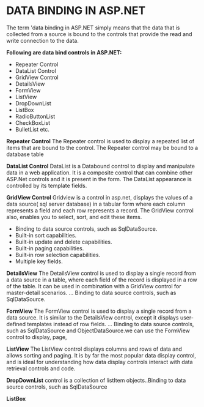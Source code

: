 # DATA BINDING IN ASP.NET

The term 'data binding in ASP.NET simply means that the data that is collected from a source is bound to the controls that provide the read and write connection to the data. 

**Following are data bind controls in ASP.NET:**

- Repeater Control
- DataList Control
- GridView Control
- DetailsView
- FormView
- ListView
- DropDownList
- ListBox
- RadioButtonList
- CheckBoxList
- BulletList
etc.

**Repeater Control**
The Repeater control is used to display a repeated list of items that are bound to the control. The Repeater control may be bound to a database table

**DataList Control**
DataList is a Databound control to display and manipulate data in a web application. It is a composite control that can combine other ASP.Net controls and it is present in the form. The DataList appearance is controlled by its template fields.

**GridView Control**
Gridview is a control in asp.net, displays the values of a data source( sql server database) in a tabular form where each column represents a field and each row represents a record. The GridView control also, enables you to select, sort, and edit these items.

- Binding to data source controls, such as SqlDataSource.
- Built-in sort capabilities.
- Built-in update and delete capabilities.
- Built-in paging capabilities.
- Built-in row selection capabilities.
- Multiple key fields.

**DetailsView**
The DetailsView control is used to display a single record from a data source in a table, where each field of the record is displayed in a row of the table. It can be used in combination with a GridView control for master-detail scenarios. ... Binding to data source controls, such as SqlDataSource.

**FormView**
 The FormView control is used to display a single record from a data source. It is similar to the DetailsView control, except it displays user-defined templates instead of row fields. ... Binding to data source controls, such as SqlDataSource and ObjectDataSource.we can use the FormView control to display, page,

**ListView**
The ListView control displays columns and rows of data and allows sorting and paging. It is by far the most popular data display control, and is ideal for understanding how data display controls interact with data retrieval controls and code.

**DropDownList**
control is a collection of listItem objects..Binding to data source controls, such as SqlDataSource

**ListBox**


